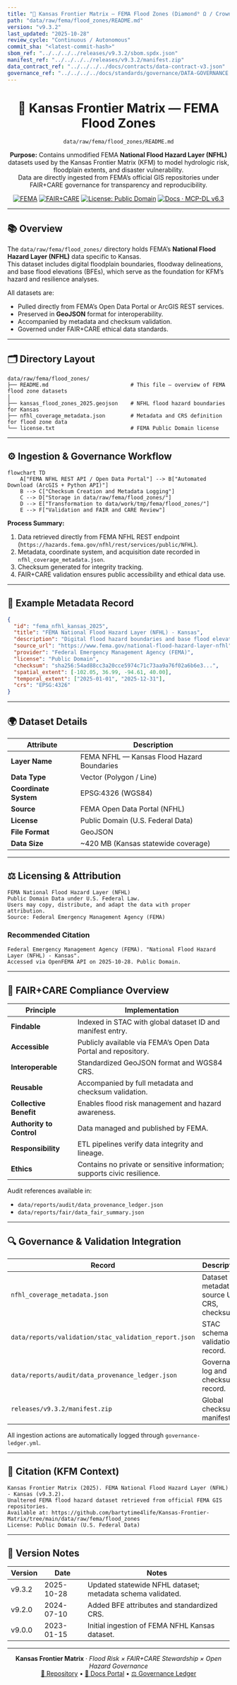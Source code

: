 ```yaml
---
title: "🌊 Kansas Frontier Matrix — FEMA Flood Zones (Diamond⁹ Ω / Crown∞Ω Ultimate Certified)"
path: "data/raw/fema/flood_zones/README.md"
version: "v9.3.2"
last_updated: "2025-10-28"
review_cycle: "Continuous / Autonomous"
commit_sha: "<latest-commit-hash>"
sbom_ref: "../../../../releases/v9.3.2/sbom.spdx.json"
manifest_ref: "../../../../releases/v9.3.2/manifest.zip"
data_contract_ref: "../../../../docs/contracts/data-contract-v3.json"
governance_ref: "../../../../docs/standards/governance/DATA-GOVERNANCE.md"
---
```


<div align="center">

# 🌊 Kansas Frontier Matrix — **FEMA Flood Zones**
`data/raw/fema/flood_zones/README.md`

**Purpose:** Contains unmodified FEMA **National Flood Hazard Layer (NFHL)** datasets used by the Kansas Frontier Matrix (KFM) to model hydrologic risk, floodplain extents, and disaster vulnerability.  
Data are directly ingested from FEMA’s official GIS repositories under FAIR+CARE governance for transparency and reproducibility.

[![FEMA](https://img.shields.io/badge/Source-FEMA%20NFHL-blue)](https://www.fema.gov/national-flood-hazard-layer-nfhl)
[![FAIR+CARE](https://img.shields.io/badge/FAIR%2BCARE-Monitored-gold)](../../../../docs/standards/faircare-validation.md)
[![License: Public Domain](https://img.shields.io/badge/License-Public%20Domain-green)](../../../../LICENSE)
[![Docs · MCP-DL v6.3](https://img.shields.io/badge/Docs-MCP--DL%20v6.3-blue)](../../../../docs/architecture/repo-focus.md)

</div>

---

## 📚 Overview

The `data/raw/fema/flood_zones/` directory holds FEMA’s **National Flood Hazard Layer (NFHL)** data specific to Kansas.  
This dataset includes digital floodplain boundaries, floodway delineations, and base flood elevations (BFEs), which serve as the foundation for KFM’s hazard and resilience analyses.

All datasets are:
- Pulled directly from FEMA’s Open Data Portal or ArcGIS REST services.  
- Preserved in **GeoJSON** format for interoperability.  
- Accompanied by metadata and checksum validation.  
- Governed under FAIR+CARE ethical data standards.

---

## 🗂️ Directory Layout

```plaintext
data/raw/fema/flood_zones/
├── README.md                          # This file — overview of FEMA flood zone datasets
│
├── kansas_flood_zones_2025.geojson    # NFHL flood hazard boundaries for Kansas
├── nfhl_coverage_metadata.json        # Metadata and CRS definition for flood zone data
└── license.txt                        # FEMA Public Domain license
```

---

## ⚙️ Ingestion & Governance Workflow

```mermaid
flowchart TD
    A["FEMA NFHL REST API / Open Data Portal"] --> B["Automated Download (ArcGIS + Python API)"]
    B --> C["Checksum Creation and Metadata Logging"]
    C --> D["Storage in data/raw/fema/flood_zones/"]
    D --> E["Transformation to data/work/tmp/fema/flood_zones/"]
    E --> F["Validation and FAIR and CARE Review"]
```

**Process Summary:**
1. Data retrieved directly from FEMA NFHL REST endpoint (`https://hazards.fema.gov/nfhl/rest/services/public/NFHL`).  
2. Metadata, coordinate system, and acquisition date recorded in `nfhl_coverage_metadata.json`.  
3. Checksum generated for integrity tracking.  
4. FAIR+CARE validation ensures public accessibility and ethical data use.

---

## 🧩 Example Metadata Record

```json
{
  "id": "fema_nfhl_kansas_2025",
  "title": "FEMA National Flood Hazard Layer (NFHL) - Kansas",
  "description": "Digital flood hazard boundaries and base flood elevations (BFE) for Kansas, provided by FEMA NFHL.",
  "source_url": "https://www.fema.gov/national-flood-hazard-layer-nfhl",
  "provider": "Federal Emergency Management Agency (FEMA)",
  "license": "Public Domain",
  "checksum": "sha256:54ad88cc3a20cce5974c71c73aa9a76f02a6b6e3...",
  "spatial_extent": [-102.05, 36.99, -94.61, 40.00],
  "temporal_extent": ["2025-01-01", "2025-12-31"],
  "crs": "EPSG:4326"
}
```

---

## 🌍 Dataset Details

| Attribute | Description |
|------------|-------------|
| **Layer Name** | FEMA NFHL — Kansas Flood Hazard Boundaries |
| **Data Type** | Vector (Polygon / Line) |
| **Coordinate System** | EPSG:4326 (WGS84) |
| **Source** | FEMA Open Data Portal (NFHL) |
| **License** | Public Domain (U.S. Federal Data) |
| **File Format** | GeoJSON |
| **Data Size** | ~420 MB (Kansas statewide coverage) |

---

## ⚖️ Licensing & Attribution

```
FEMA National Flood Hazard Layer (NFHL)
Public Domain Data under U.S. Federal Law.
Users may copy, distribute, and adapt the data with proper attribution.
Source: Federal Emergency Management Agency (FEMA)
```

### Recommended Citation
```text
Federal Emergency Management Agency (FEMA). "National Flood Hazard Layer (NFHL) - Kansas".
Accessed via OpenFEMA API on 2025-10-28. Public Domain.
```

---

## 🧠 FAIR+CARE Compliance Overview

| Principle | Implementation |
|------------|----------------|
| **Findable** | Indexed in STAC with global dataset ID and manifest entry. |
| **Accessible** | Publicly available via FEMA’s Open Data Portal and repository. |
| **Interoperable** | Standardized GeoJSON format and WGS84 CRS. |
| **Reusable** | Accompanied by full metadata and checksum validation. |
| **Collective Benefit** | Enables flood risk management and hazard awareness. |
| **Authority to Control** | Data managed and published by FEMA. |
| **Responsibility** | ETL pipelines verify data integrity and lineage. |
| **Ethics** | Contains no private or sensitive information; supports civic resilience. |

Audit references available in:  
- `data/reports/audit/data_provenance_ledger.json`  
- `data/reports/fair/data_fair_summary.json`  

---

## 🔍 Governance & Validation Integration

| Record | Description |
|---------|-------------|
| `nfhl_coverage_metadata.json` | Dataset metadata, source URL, CRS, checksum. |
| `data/reports/validation/stac_validation_report.json` | STAC schema validation record. |
| `data/reports/audit/data_provenance_ledger.json` | Governance log and checksum record. |
| `releases/v9.3.2/manifest.zip` | Global checksum manifest. |

All ingestion actions are automatically logged through `governance-ledger.yml`.

---

## 🧾 Citation (KFM Context)

```text
Kansas Frontier Matrix (2025). FEMA National Flood Hazard Layer (NFHL) - Kansas (v9.3.2).
Unaltered FEMA flood hazard dataset retrieved from official FEMA GIS repositories.
Available at: https://github.com/bartytime4life/Kansas-Frontier-Matrix/tree/main/data/raw/fema/flood_zones
License: Public Domain (U.S. Federal Data)
```

---

## 🧾 Version Notes

| Version | Date | Notes |
|----------|------|--------|
| v9.3.2 | 2025-10-28 | Updated statewide NFHL dataset; metadata schema validated. |
| v9.2.0 | 2024-07-10 | Added BFE attributes and standardized CRS. |
| v9.0.0 | 2023-01-15 | Initial ingestion of FEMA NFHL Kansas dataset. |

---

<div align="center">

**Kansas Frontier Matrix** · *Flood Risk × FAIR+CARE Stewardship × Open Hazard Governance*  
[🔗 Repository](https://github.com/bartytime4life/Kansas-Frontier-Matrix) • [🧭 Docs Portal](../../../../docs/) • [⚖️ Governance Ledger](../../../../docs/standards/governance/)

</div>
